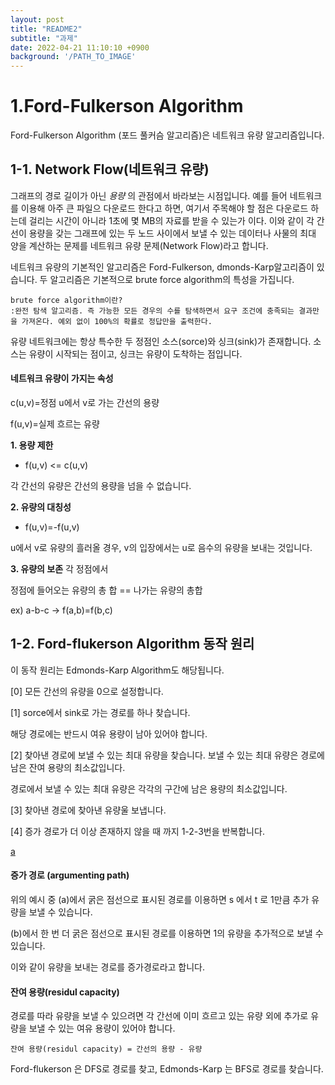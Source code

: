 ```yaml
---
layout: post
title: "README2"
subtitle: "과제"
date: 2022-04-21 11:10:10 +0900
background: '/PATH_TO_IMAGE'
---
```


# 1.Ford-Fulkerson Algorithm 

Ford-Fulkerson Algorithm (포드 풀커슴 알고리즘)은 네트워크 유량 알고리즘입니다. 

## 1-1. Network Flow(네트워크 유량)

그래프의 경로 길이가 아닌 *용량* 의 관점에서 바라보는 시점입니다. 
예를 들어 네트워크를 이용해 아주 큰 파일으 다운로드 한다고 하면, 여기서 주목해야 할 점은 다운로드 하는데 걸리는 시간이 아니라 1초에 몇 MB의 자료를 받을 수 있는가 이다. 이와 같이 각 간선이 용량을 갖는 그래프에 있는 두 노드 사이에서 보낼 수 있는 데이터나 사물의 최대 양을 계산하는 문제를 네트워크 유량 문제(Network Flow)라고 합니다. 

네트워크 유량의 기본적인 알고리즘은 Ford-Fulkerson, dmonds-Karp알고리즘이 있습니다. 두 알고리즘은 기본적으로 brute force algorithm의 특성을 가집니다. 

```
brute force algorithm이란?
:완전 탐색 알고리즘. 즉 가능한 모든 경우의 수를 탐색하면서 요구 조건에 충족되는 결과만을 가져온다. 예외 없이 100%의 확률로 정답만을 출력한다. 
```

유량 네트워크에는 항상 특수한 두 정점인 소스(sorce)와 싱크(sink)가 존재합니다.
소스는 유량이 시작되는 점이고, 싱크는 유량이 도착하는 점입니다. 

#### 네트워크 유량이 가지는 속성

 c(u,v)=정점 u에서 v로 가는 간선의 용량

 f(u,v)=실제 흐르는 유량

**1. 용량 제한**
  * f(u,v) <= c(u,v)

  각 간선의 유량은 간선의 용량을 넘을 수 없습니다.

**2. 유량의 대칭성**
  * f(u,v)=-f(u,v)

  u에서 v로 유량의 흘러올 경우, v의 입장에서는 u로 음수의 유량을 보내는 것입니다. 

**3. 유량의 보존**
  각 정점에서 

  정점에 들어오는 유량의 총 합 == 나가는 유량의 총합

  ex) a-b-c -> f(a,b)=f(b,c)


## 1-2. Ford-flukerson Algorithm 동작 원리 

이 동작 원리는 Edmonds-Karp Algorithm도 해당됩니다. 

[0] 모든 간선의 유량을 0으로 설정합니다.

[1] sorce에서 sink로 가는 경로를 하나 찾습니다.

해당 경로에는 반드시 여유 용량이 남아 있어야 합니다. 

[2] 찾아낸 경로에 보낼 수 있는 최대 유량을 찾습니다. 보낼 수 있는 최대 유량은 경로에 남은 잔여 용량의 최소값입니다. 

경로에서 보낼 수 있는 최대 유량은 각각의 구간에 남은 용량의 최소값입니다.

[3] 찾아낸 경로에 찾아낸 유량울 보냅니다. 

[4] 증가 경로가 더 이상 존재하지 않을 때 까지 1-2-3번을 반복합니다.

[a](https://img1.daumcdn.net/thumb/R1280x0/?scode=mtistory2&fname=https%3A%2F%2Fblog.kakaocdn.net%2Fdn%2FbyT0P0%2FbtroZEe2P8Q%2FVltOTPzdlHv0GZxChctbp1%2Fimg.png)

#### 증가 경로 (argumenting path)

  위의 예시 중 (a)에서 굵은 점선으로 표시된 경로를 이용하면 s 에서 t 로 1만큼 추가 유량을 보낼 수 있습니다.

  (b)에서 한 번 더 굵은 점선으로 표시된 경로를 이용하면 1의 유량을 추가적으로 보낼 수 있습니다.

  이와 같이 유량을 보내는 경로를 증가경로라고 합니다. 

#### 잔여 용량(residul capacity)
   
   경로를 따라 유량을 보낼 수 있으려면 각 간선에 이미 흐르고 있는 유량 외에 추가로 유량을 보낼 수 있는 여유 용량이 있어야 합니다. 

   ```
   잔여 용량(residul capacity) = 간선의 용량 - 유량
   ```
 
Ford-flukerson 은 DFS로 경로를 찾고,
Edmonds-Karp 는 BFS로 경로를 찾습니다. 

